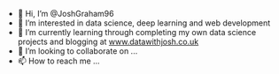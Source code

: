 - 👋 Hi, I’m @JoshGraham96
- 👀 I’m interested in data science, deep learning and web development
- 🌱 I’m currently learning through completing my own data science projects and blogging at www.datawithjosh.co.uk
- 💞️ I’m looking to collaborate on ...
- 📫 How to reach me ...

<!---
JoshGraham96/JoshGraham96 is a ✨ special ✨ repository because its `README.md` (this file) appears on your GitHub profile.
You can click the Preview link to take a look at your changes.
--->
